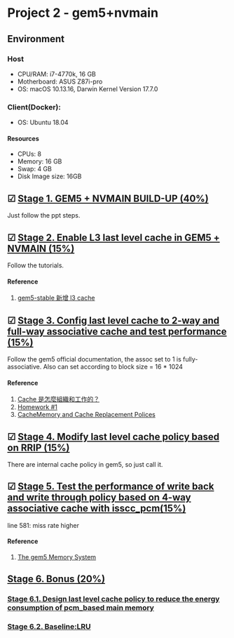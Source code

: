 # Project 2 - gem5+nvmain

## Environment

### Host

- CPU/RAM: i7-4770k, 16 GB
- Motherboard: ASUS Z87i-pro
- OS: macOS 10.13.16, Darwin Kernel Version 17.7.0

### Client(Docker):

- OS: Ubuntu 18.04

#### Resources

- CPUs: 8
- Memory: 16 GB
- Swap: 4 GB
- Disk Image size: 16GB

## ☑ [Stage 1. GEM5 + NVMAIN BUILD-UP (40%)](https://github.com/cliffxzx/course-computer-organization/tree/v1.0/project2)

Just follow the ppt steps.

## ☑ [Stage 2. Enable L3 last level cache in GEM5 + NVMAIN (15%)](https://github.com/cliffxzx/course-computer-organization/tree/v2.0/project2)

Follow the tutorials.

#### Reference

1. [gem5-stable 新增 l3 cache](https://www.twblogs.net/a/5b84c72f2b71775d1cd1cfdf)

## ☑ [Stage 3. Config last level cache to 2-way and full-way associative cache and test performance (15%)](https://github.com/cliffxzx/course-computer-organization/tree/v3.0/project2)

Follow the gem5 official documentation, the assoc set to 1 is fully-associative. Also can set according to block size = 16 \* 1024

#### Reference

1. [Cache 是怎麼組織和工作的？](https://zhuanlan.zhihu.com/p/31859105)
1. [Homework #1](http://www.utdallas.edu/~gxm112130/EE6304FA17/project1.pdf)
1. [CacheMemory and Cache Replacement Polices](http://www.m5sim.org/Coherence-Protocol-Independent_Memory_Components#CacheMemory_and_Cache_Replacement_Polices)

## ☑ [Stage 4. Modify last level cache policy based on RRIP (15%)](https://github.com/cliffxzx/course-computer-organization/tree/v4.0/project2)

There are internal cache policy in gem5, so just call it.

## ☑ [Stage 5. Test the performance of write back and write through policy based on 4-way associative cache with isscc_pcm(15%) ](https://github.com/cliffxzx/course-computer-organization/tree/v5.0/project2)

line 581: miss rate higher

#### Reference

1. [The gem5 Memory System](https://www.gem5.org/documentation/general_docs/memory_system/gem5_memory_system/)

## [Stage 6. Bonus (20%)](https://github.com/cliffxzx/course-computer-organization/tree/v6.0/project2)

### [Stage 6.1. Design last level cache policy to reduce the energy consumption of pcm_based main memory ](https://github.com/cliffxzx/course-computer-organization/tree/v6.1/project2)

### [Stage 6.2. Baseline:LRU](https://github.com/cliffxzx/course-computer-organization/tree/v6.2/project2)
